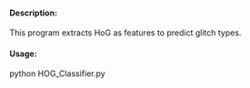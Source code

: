#### Description:

This program extracts HoG as features to predict glitch types.

#### Usage: 

python HOG_Classifier.py

